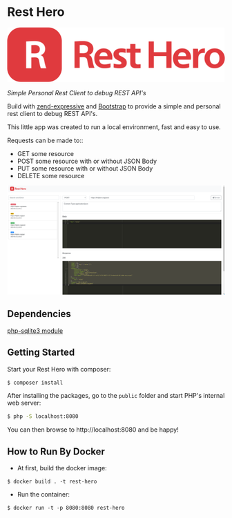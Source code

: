 # Rest Hero

![logo](public/imgs/marca.png)

*Simple Personal Rest Client to debug REST API's*

Build with [zend-expressive](https://github.com/zendframework/zend-expressive) and
[Bootstrap](http://getbootstrap.com) to
provide a simple and personal rest client to debug REST API's.

This little app was created to run a local environment, fast and easy to use.

Requests can be made to::
* GET some resource
* POST some resource with or without JSON Body
* PUT some resource with or without JSON Body
* DELETE some resource


![example](public/imgs/screenshot2.png)


## Dependencies


[php-sqlite3 module](https://secure.php.net/manual/en/class.sqlite3.php)

## Getting Started

Start your Rest Hero with composer:

```bash
$ composer install
```

After installing the packages, go to the
`public` folder and start PHP's internal web server:

```bash
$ php -S localhost:8080
```

You can then browse to http://localhost:8080 and be happy!

## How to Run By Docker

* At first, build the docker image:
```
$ docker build . -t rest-hero
```
* Run the container:
```
$ docker run -t -p 8080:8080 rest-hero
```
